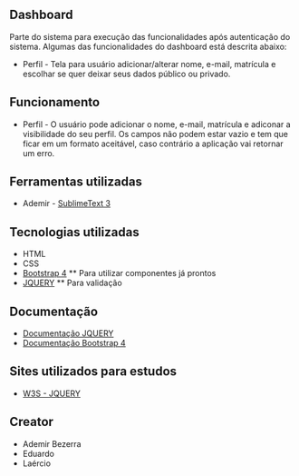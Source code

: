 ## Dashboard

Parte do sistema para execução das funcionalidades após autenticação do sistema. Algumas das funcionalidades do dashboard está descrita abaixo:
* Perfil - Tela para usuário adicionar/alterar nome, e-mail, matrícula e escolhar se quer deixar seus dados público ou privado.

## Funcionamento

* Perfil - O usuário pode adicionar o nome, e-mail, matrícula e adiconar a visibilidade do seu perfil. Os campos não podem estar vazio e tem que ficar em um formato aceitável, caso contrário a aplicação vai retornar um erro. 

## Ferramentas utilizadas

* Ademir - [SublimeText 3](https://www.sublimetext.com/3)

## Tecnologias utilizadas

* HTML
* CSS
* [Bootstrap 4](https://v4-alpha.getbootstrap.com/)
** Para utilizar componentes já prontos
* [JQUERY](https://jquery.com/)
** Para validação

## Documentação

* [Documentação JQUERY](http://api.jquery.com/)
* [Documentação Bootstrap 4](https://v4-alpha.getbootstrap.com/getting-started/introduction/)

## Sites utilizados para estudos

* [W3S - JQUERY](http://www.w3schools.com/jquery/)

## Creator

* Ademir Bezerra
* Eduardo
* Laércio